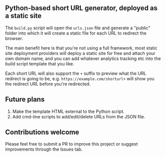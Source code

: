 ## Python-based short URL generator, deployed as a static site

The `build.py` script will open the `urls.json` file and generate a "public" folder into which it will create a static file for each URL to redirect the browser.

The main benefit here is that you're not using a full framework, most static site deployment providers will deploy a static site for free and attach your own domain name, and you can add whatever analytics tracking etc into the build script template that you like.

Each short URL will also support the `+` suffix to preview what the URL redirect is going to be, e.g. `https://example.com/shorturl+` will show you the redirect URL before you're redirected.


## Future plans

1. Make the template HTML external to the Python script.
2. Add cmd-line scripts to add/edit/delete URLs from the JSON file.


## Contributions welcome

Please feel free to submit a PR to improve this project or suggest improvements through the Issues tab.
